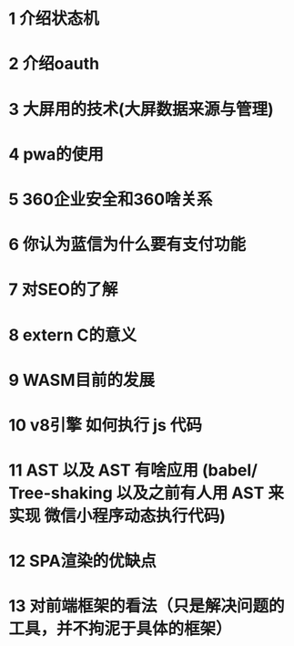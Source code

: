 # 1 介绍状态机
# 2 介绍oauth
# 3 大屏用的技术(大屏数据来源与管理)
# 4 pwa的使用
# 5 360企业安全和360啥关系
# 6 你认为蓝信为什么要有支付功能
# 7 对SEO的了解
# 8 extern C的意义
# 9 WASM目前的发展
# 10 v8引擎 如何执行 js 代码
# 11 AST 以及 AST 有啥应用 (babel/ Tree-shaking 以及之前有人用 AST 来实现 微信小程序动态执行代码)
# 12 SPA渲染的优缺点
# 13 对前端框架的看法（只是解决问题的工具，并不拘泥于具体的框架）
